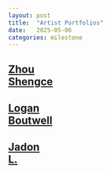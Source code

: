 ```yaml
---
layout: post
title:  "Artist Portfolios"
date:   2025-05-06
categories: milestone
---
```


<div class="tile-grid">
	<a href="{% post_url 2025-05-06-portfolio-zhou %}"><div style="background-image: url('/assets/img/posts/2025-04-24/LogoDraft1.png')">
		<h2>Zhou<br>Shengce</h2>
	</div></a>
	<a href="{% post_url 2025-05-06-portfolio-logan %}"><div style="background-image: url('/assets/img/posts/2025-05-04/cheeseVat.png')">
		<h2>Logan<br>Boutwell</h2>
	</div></a>
	<a href="{% post_url 2025-05-06-portfolio-jadon %}"><div style="background-image: url('/assets/img/posts/2025-05-04/newLevelDesign01.png')">
		<h2>Jadon<br>L.</h2>
	</div></a>
</div>

